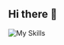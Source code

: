 ## Hi there 👋
![My Skills](https://skillicons.dev/icons?i=go,git,cpp,js,mongodb,postgres,nodejs,arch,ts,java,&theme=light)
